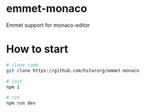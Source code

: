 # emmet-monaco
Emmet support for monaco-editor

# How to start

```bash
# clone code
git clone https://github.com/hstarorg/emmet-monaco

# init
npm i

# run
npm run dev
```
